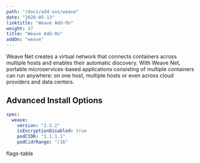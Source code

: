 ```yaml
---
path: "/docs/add-ons/weave"
date: "2020-05-13"
linktitle: "Weave Add-On"
weight: 47
title: "Weave Add-On"
addOn: "weave"
---
```


Weave Net creates a virtual network that connects containers across multiple hosts and enables their automatic discovery. With Weave Net, portable microservices-based applications consisting of multiple containers can run anywhere: on one host, multiple hosts or even across cloud providers and data centers.

## Advanced Install Options

```yaml
spec:
  weave:
    version: "2.5.2"
    isEncryptionDisabled: true
    podCIDR: "1.1.1.1"
    podCidrRange: "/16"
```

flags-table
